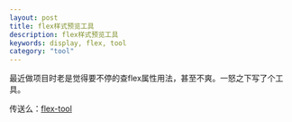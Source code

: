 ```yaml
---
layout: post
title: flex样式预览工具
description: flex样式预览工具
keywords: display, flex, tool
category: "tool"
---
```


最近做项目时老是觉得要不停的查flex属性用法，甚至不爽。一怒之下写了个工具。

传送么：<a href="/demo/flex-too.html">flex-tool</a>